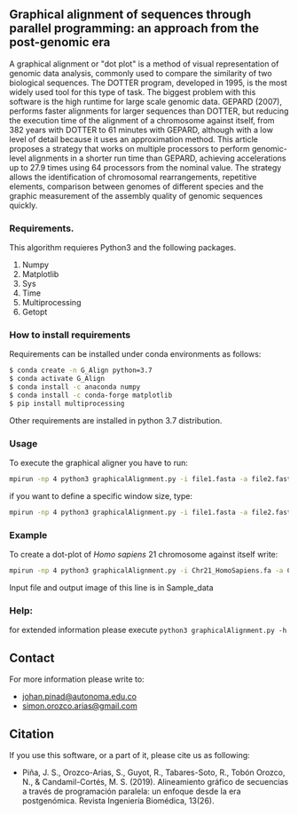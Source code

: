 ## Graphical alignment of sequences through parallel programming: an approach from the post-genomic era

A graphical alignment or "dot plot" is a method of visual representation of genomic data analysis, commonly used to compare the similarity of two biological sequences. The DOTTER program, developed in 1995, is the most widely used tool for this type of task. The biggest problem with this software is the high runtime for large scale genomic data. GEPARD (2007), performs faster alignments for larger sequences than DOTTER, but reducing the execution time of the alignment of a chromosome against itself, from 382 years with DOTTER to 61 minutes with GEPARD, although with a low level of detail because it uses an approximation method. This article proposes a strategy that works on multiple processors to perform genomic-level alignments in a shorter run time than GEPARD, achieving accelerations up to 27.9 times using 64 processors from the nominal value. The strategy allows the identification of chromosomal rearrangements, repetitive elements, comparison between genomes of different species and the graphic measurement of the assembly quality of genomic sequences quickly. 

### Requirements.

This algorithm requieres Python3 and the following packages. 

1. Numpy
2. Matplotlib
3. Sys
4. Time
5. Multiprocessing
6. Getopt

### How to install requirements

Requirements can be installed under conda environments as follows:

```sh
$ conda create -n G_Align python=3.7
$ conda activate G_Align
$ conda install -c anaconda numpy
$ conda install -c conda-forge matplotlib
$ pip install multiprocessing
```

Other requirements are installed in python 3.7 distribution.

### Usage

To execute the graphical aligner you have to run:

```sh
mpirun -np 4 python3 graphicalAlignment.py -i file1.fasta -a file2.fasta -t 20
```

if you want to define a specific window size, type:
```sh
mpirun -np 4 python3 graphicalAlignment.py -i file1.fasta -a file2.fasta -t 20 -w 500
```
### Example

To create a dot-plot of *Homo sapiens* 21 chromosome against itself write:

```sh
mpirun -np 4 python3 graphicalAlignment.py -i Chr21_HomoSapiens.fa -a Chr21_HomoSapiens.fa -t 20 -w 41990
```
Input file and output image of this line is in Sample_data

### Help:

for extended information please execute `python3 graphicalAlignment.py -h`

## Contact
For more information please write to:
 
- johan.pinad@autonoma.edu.co
- simon.orozco.arias@gmail.com

## Citation
If you use this software, or a part of it, please cite us as following:

* Piña, J. S., Orozco-Arias, S., Guyot, R., Tabares-Soto, R., Tobón Orozco, N., & Candamil-Cortés, M. S. (2019). Alineamiento gráfico de secuencias a través de programación paralela: un enfoque desde la era postgenómica. Revista Ingeniería Biomédica, 13(26).
